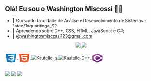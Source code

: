 ## Olá! Eu sou o Washington Miscossi 👋🏻

- 🔭  Cursando faculdade de Análise e Desenvolvimento de Sistemas - Fatec/Taquaritinga_SP
- 🌱 Aprendendo sobre C++, CSS, HTML, JavaScript e C#;
- 📩 @washingtonmiscossi123@gmail.com

<div align="center">
  <a href="https://github.com/Kautelle">
  <img height="160em" src="https://github-readme-stats.vercel.app/api?username=Kautelle&show_icons=true&theme=cobalt&include_all_commits=true&count_private=true"/>
  <img height="160em" src="https://github-readme-stats.vercel.app/api/top-langs/?username=Kautelle&layout=compact&langs_count=7&theme=cobalt"/>
</div>

<div style="display: inline_block"><br>


<img align="center" alt="Kautelle-CSS" height="30" width="40" src="https://raw.githubusercontent.com/devicons/devicon/master/icons/css3/css3-original.svg">
<img align="center" alt="Kautelle-HTML" height="30" width="40" src="https://raw.githubusercontent.com/devicons/devicon/master/icons/html5/html5-original.svg">
<img align="center" alt="Kautelle-js" height="30" width="40" src="https://cdn.jsdelivr.net/gh/devicons/devicon/icons/javascript/javascript-original.svg">
<img align="center" alt="Kautelle-C++" height="30" width="40" src="https://cdn.jsdelivr.net/gh/devicons/devicon/icons/cplusplus/cplusplus-original.svg">
<img align="center" alt="Kautelle-Csharp" height="30" width="40" src="https://raw.githubusercontent.com/devicons/devicon/master/icons/csharp/csharp-original.svg">

               
</div>

##
  
<div> 

  <a href="https://www.instagram.com/washington_miscossi/" target="_blank"><img src="https://img.shields.io/badge/-Instagram-%23E4405F?style=for-the-badge&logo=instagram&logoColor=white" target="_blank"></a>
 <a href = "mailto:washingtonmiscossi123@gmail.com"><img src="https://img.shields.io/badge/-Gmail-%23333?style=for-the-badge&logo=gmail&logoColor=white" target="_blank"></a>
  <a href="https://www.linkedin.com/in/washington-miscossi-789079250/" target="_blank"><img src="https://img.shields.io/badge/-LinkedIn-%230077B5?style=for-the-badge&logo=linkedin&logoColor=white" target="_blank"></a> 
 
 

  
</div>
